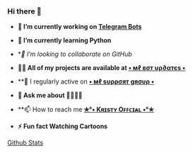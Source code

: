 ### Hi there 👋

- **🔭 I’m currently working on [Telegram Bots](https://t.me/ML_BotUpdates)**

- **🌱 I’m currently learning Python**

- **👯 I’m looking to collaborate on GitHub*

- **👨‍💻 All of my projects are available at [• мℓ вσт υρ∂αтєѕ •](https://github.com/mlbotupdates)**

- **📝 I regularly active on **<a href='https://t.me/ML_SupportGroup'>• мℓ ѕυρρσят gяσυρ •</a></b>**

- **💬 Ask me about 👲😁😁😁**

- **📫 How to reach me **<a href='https://t.me/Itz_Me_Malayaali'>✯°• Kʀɪsᴛʏ Oꜰꜰᴄɪᴀʟ •°✯</a></b>**

- **⚡ Fun fact Watching Cartoons**

[Github Stats](https://github-readme-stats.vercel.app/api?username=kristy-offl&show_icons=true&title_color=333&icon_color=333&include_all_commits=true&theme=onedark&cache_seconds=86400)

